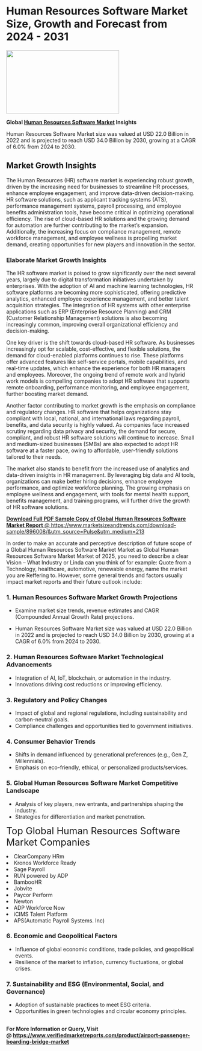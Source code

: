 <H1>Human Resources Software Market Size, Growth and Forecast from 2024 - 2031</H1><img class="aligncenter size-medium wp-image-584254" src="https://thirdeyenews.in/wp-content/uploads/2024/09/Global-Market-Research-300x168.jpeg" alt="" width="300" height="168" /><p><strong>Global&nbsp;<a href="https://www.marketsizeandtrends.com/download-sample/896008/&amp;utm_source=Pulse&amp;utm_medium=213">Human Resources Software Market</a> Insights</strong></p><p>Human Resources Software Market size was valued at USD 22.0 Billion in 2022 and is projected to reach USD 34.0 Billion by 2030, growing at a CAGR of 6.0% from 2024 to 2030.</p><p><h2>Market Growth Insights</h2> <p>The Human Resources (HR) software market is experiencing robust growth, driven by the increasing need for businesses to streamline HR processes, enhance employee engagement, and improve data-driven decision-making. HR software solutions, such as applicant tracking systems (ATS), performance management systems, payroll processing, and employee benefits administration tools, have become critical in optimizing operational efficiency. The rise of cloud-based HR solutions and the growing demand for automation are further contributing to the market’s expansion. Additionally, the increasing focus on compliance management, remote workforce management, and employee wellness is propelling market demand, creating opportunities for new players and innovation in the sector.</p> <p><a href="download_sample_link"></a></p> <h3>Elaborate Market Growth Insights</h3> <p>The HR software market is poised to grow significantly over the next several years, largely due to digital transformation initiatives undertaken by enterprises. With the adoption of AI and machine learning technologies, HR software platforms are becoming more sophisticated, offering predictive analytics, enhanced employee experience management, and better talent acquisition strategies. The integration of HR systems with other enterprise applications such as ERP (Enterprise Resource Planning) and CRM (Customer Relationship Management) solutions is also becoming increasingly common, improving overall organizational efficiency and decision-making.</p> <p>One key driver is the shift towards cloud-based HR software. As businesses increasingly opt for scalable, cost-effective, and flexible solutions, the demand for cloud-enabled platforms continues to rise. These platforms offer advanced features like self-service portals, mobile capabilities, and real-time updates, which enhance the experience for both HR managers and employees. Moreover, the ongoing trend of remote work and hybrid work models is compelling companies to adopt HR software that supports remote onboarding, performance monitoring, and employee engagement, further boosting market demand.</p> <p>Another factor contributing to market growth is the emphasis on compliance and regulatory changes. HR software that helps organizations stay compliant with local, national, and international laws regarding payroll, benefits, and data security is highly valued. As companies face increased scrutiny regarding data privacy and security, the demand for secure, compliant, and robust HR software solutions will continue to increase. Small and medium-sized businesses (SMBs) are also expected to adopt HR software at a faster pace, owing to affordable, user-friendly solutions tailored to their needs.</p> <p>The market also stands to benefit from the increased use of analytics and data-driven insights in HR management. By leveraging big data and AI tools, organizations can make better hiring decisions, enhance employee performance, and optimize workforce planning. The growing emphasis on employee wellness and engagement, with tools for mental health support, benefits management, and training programs, will further drive the growth of HR software solutions.</p> <p><a href="get_more_link"></p><p><span class=""><strong>Download Full PDF Sample Copy of Global Human Resources Software Market Report</strong> @ <a href="https://www.marketsizeandtrends.com/download-sample/896008/&amp;utm_source=Pulse&amp;utm_medium=213" target="_blank">https://www.marketsizeandtrends.com/download-sample/896008/&amp;utm_source=Pulse&amp;utm_medium=213</a></span></p><p>In order to make an accurate and perceptive description of future scope of a Global&nbsp;Human Resources Software Market Market as Global&nbsp;Human Resources Software Market Market of 2025, you need to describe a clear Vision &ndash; What Industry or Linda can you think of for example: Quote from a Technology, healthcare, automotive, renewable energy, name the market you are Reffering to. However, some general trends and factors usually impact market reports and their future outlook include:</p><h3>1.&nbsp;<strong>Human Resources Software Market Growth Projections</strong></h3><ul><li>Examine market size trends, revenue estimates and CAGR (Compounded Annual Growth Rate) projections.</li><li><p>Human Resources Software Market size was valued at USD 22.0 Billion in 2022 and is projected to reach USD 34.0 Billion by 2030, growing at a CAGR of 6.0% from 2024 to 2030.</p></li></ul><h3>2.&nbsp;<strong>Human Resources Software Market Technological Advancements</strong></h3><ul><li>Integration of AI, IoT, blockchain, or automation in the industry.</li><li>Innovations driving cost reductions or improving efficiency.</li></ul><h3>3.&nbsp;<strong>Regulatory and Policy Changes</strong></h3><ul><li>Impact of global and regional regulations, including sustainability and carbon-neutral goals.</li><li>Compliance challenges and opportunities tied to government initiatives.</li></ul><h3>4.&nbsp;<strong>Consumer Behavior Trends</strong></h3><ul><li>Shifts in demand influenced by generational preferences (e.g., Gen Z, Millennials).</li><li>Emphasis on eco-friendly, ethical, or personalized products/services.</li></ul><h3>5.&nbsp;<strong>Global Human Resources Software Market Competitive Landscape</strong></h3><ul><li>Analysis of key players, new entrants, and partnerships shaping the industry.</li><li>Strategies for differentiation and market penetration.</li></ul><p data-pm-slice="1 1 []"><span style="color: inherit; font-family: inherit; font-size: 25px;">Top Global Human Resources Software Market Companies</span></p><div class="" data-test-id=""><p><li>ClearCompany HRm</li><li> Kronos Workforce Ready</li><li> Sage Payroll</li><li> RUN powered by ADP</li><li> BambooHR</li><li> Jobvite</li><li> Paycor Perform</li><li> Newton</li><li> ADP Workforce Now</li><li> iCIMS Talent Platform</li><li> APS(Automatic Payroll Systems. Inc)</li></p></div><h3>6.&nbsp;<strong>Economic and Geopolitical Factors</strong></h3><ul><li>Influence of global economic conditions, trade policies, and geopolitical events.</li><li>Resilience of the market to inflation, currency fluctuations, or global crises.</li></ul><h3>7.&nbsp;<strong>Sustainability and ESG (Environmental, Social, and Governance)</strong></h3><ul><li>Adoption of sustainable practices to meet ESG criteria.</li><li>Opportunities in green technologies and circular economy principles.</li></ul><h2><strong style="font-size: 14px;">For More Information or Query, Visit @&nbsp;</strong><a style="background-color: #ffffff; font-size: 14px;" href="https://www.marketsizeandtrends.com/report/human-resources-software-market-/" target="_blank">https://www.verifiedmarketreports.com/product/airport-passenger-boarding-bridge-market</a></h2>
